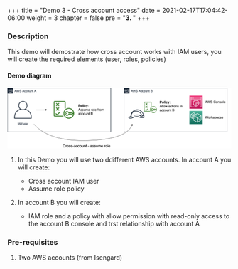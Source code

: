 +++
title = "Demo 3 - Cross account access"
date = 2021-02-17T17:04:42-06:00
weight = 3
chapter = false
pre = "<b>3. </b>"
+++

### Description

This demo will demostrate how cross account works with IAM users, you will create the required elements (user, roles, policies)

#### Demo diagram

<img src="images/IAM-demo-3.png" alt="drawing" width="800"/>

1. In this Demo you will use two ddifferent AWS accounts. In account A you will create:

    * Cross account IAM user
    * Assume role policy

1. In account B you will create:

    * IAM role and a policy with allow permission with read-only access to the account B console and trst relationship with account A

### Pre-requisites

1. Two AWS accounts (from Isengard)